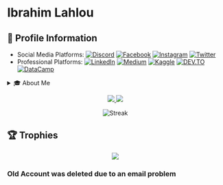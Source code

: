 # Ibrahim Lahlou

## 🪪 Profile Information

- Social Media Platforms: [![Discord](https://img.shields.io/badge/Discord-%237289DA.svg?logo=discord&logoColor=white)](https://discord.gg/765145323826839553) [![Facebook](https://img.shields.io/badge/Facebook-%231877F2.svg?logo=Facebook&logoColor=white)](https://web.facebook.com/ibrahim.lahlou.98/) [![Instagram](https://img.shields.io/badge/Instagram-%23E4405F.svg?logo=Instagram&logoColor=white)](https://www.instagram.com/ib_lahlou/) [![Twitter](https://img.shields.io/badge/Twitter-%231DA1F2.svg?logo=Twitter&logoColor=white)](https://twitter.com/ILoDo01)
- Professional Platforms: [![LinkedIn](https://img.shields.io/badge/LinkedIn-%230077B5.svg?logo=linkedin&logoColor=white)](https://www.linkedin.com/in/ibrahim-lahlou-ab09861ba/) [![Medium](https://img.shields.io/badge/Medium-12100E?logo=medium&logoColor=white)](https://medium.com/@IbLahlou) [![Kaggle](https://img.shields.io/badge/Kaggle-%20BEFF.svg?logo=Kaggle&logoColor=white)](https://www.kaggle.com/ibrahimld01) [![DEV.TO](https://img.shields.io/badge/dev.to-%23000000.svg?logo=dev.to&logoColor=white)](https://dev.to/iblahlou) [![DataCamp](https://img.shields.io/badge/datacamp-%2303EF62.svg?logo=datacamp&logoColor=white)](https://www.datacamp.com/portfolio/ibrahimlahlou-ef70997d-837b-4a6f-9b4c-a23bc8f30bcf)

<details>
<summary>🎓 About Me</summary>

- 🎓 Last-year Data Science & Cloud Computing Engineering student at ENSA Oujda at Mohamed First University
- 🚀 Interested in Data Engineering, DevOps Cloud, and MLOps
- 🌍 Passionate about using Geospatial Data & Computer Vision
- 📧 Contact: ibrahimlahlou021@gmail.com

<div align="center">
  <a href="https://github.com/IbLahlou">
    <img src="https://github.com/1999AZZAR/1999AZZAR/blob/main/resources/img/grid-snake.svg" alt="snake" />
  </a>
</div>



<label>Visitors :</label> <br>
![Visitor Count](https://profile-counter.glitch.me/IbLahlou/count.svg)

</details>


<p align="center">
<a href="https://github.com/IbLahlou">
	<picture>
	<source
		srcset="https://github-readme-stats.vercel.app/api?username=IbLahlou&show_icons=true&theme=github_light&hide_border=true&bg_color=00000000"
		media="(prefers-color-scheme: light)"
	/>
	<img src="https://github-readme-stats.vercel.app/api?username=IbLahlou&show_icons=true&theme=github_dark&hide_border=true&bg_color=00000000">
	</picture>
</a>
<a href="https://github.com/IbLahlou">
	<picture>
	<source
		srcset="https://github-readme-stats.vercel.app/api/top-langs?username=IbLahlou&show_icons=true&theme=github_dark&hide_border=true&bg_color=00000000&layout=compact&langs_count=8&hide=yacc&card_width=340px"
		media="(prefers-color-scheme: light)"
	/>
	<img src="https://github-readme-stats.vercel.app/api/top-langs?username=IbLahlou&show_icons=true&theme=github_dark&hide_border=true&bg_color=00000000&layout=compact&langs_count=8&hide=yacc,java&card_width=340px">
	</picture>
</a>

<p align="center">
  <img src="https://github-readme-streak-stats.herokuapp.com/?user=IbLahlou&show_icons=true&theme=github_dark&hide_border=true" alt="Streak" style="width: 95%;" />
</p>




## 🏆 Trophies
<p align="center">
<img src="https://github-profile-trophy.vercel.app/?username=IbLahlou&theme=nord&column=7"  align="center"/>
</p>


### Old Account was deleted due to an email problem
